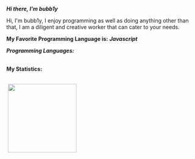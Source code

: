 _**Hi there, I'm bubb1y**_

Hi, I'm bubb1y, I enjoy programming as well as doing anything other than that, I am a diligent and creative worker that can cater to your needs.

**My Favorite Programming Language is:** **_Javascript_**

_**Programming Languages:**_
<br /><img src="https://camo.githubusercontent.com/9d07c04bdd98c662d5df9d4e1cc1de8446ffeaebca330feb161f1fb8e1188204/68747470733a2f2f696d672e736869656c64732e696f2f62616467652f4a6176615363726970742d4637444631453f7374796c653d666f722d7468652d6261646765266c6f676f3d6a617661736372697074266c6f676f436f6c6f723d626c61636b" alt=""/>
<img src="https://camo.githubusercontent.com/6f61ce982d7a61713d63c947148300012945bd4a4cafb8b9313e2426c5a1f273/68747470733a2f2f696d672e736869656c64732e696f2f62616467652f457870726573732e6a732d3430344435393f7374796c653d666f722d7468652d6261646765" alt=""/>
<img src="https://camo.githubusercontent.com/beb69a459b1b9a3a29ced370c5a4b7d80c2213c03b1d2ac3596bb69632ced295/68747470733a2f2f696d672e736869656c64732e696f2f62616467652f2d56697375616c25323053747564696f253230436f64652d3030374143433f7374796c653d666c61742d737175617265266c6f676f3d56697375616c25323053747564696f253230436f6465266c6f676f436f6c6f723d7768697465" alt=""/>

**My Statistics:**

<br /><img src="https://komarev.com/ghpvc/?username=bubb1y&style=flat-square&color=blue" alt=""/>
<img height="180em" src="https://github-readme-stats.vercel.app/api?username=bubb1y&show_icons=true&hide_border=true&&count_private=true&include_all_commits=true" />

